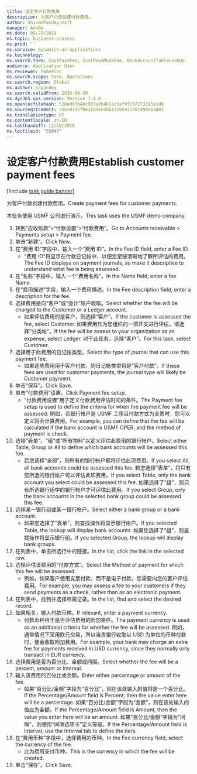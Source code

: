 ```yaml
---
title: 设定客户付款费用
description: 为客户付款创建付款费用。
author: ShivamPandey-msft
manager: AnnBe
ms.date: 08/29/2018
ms.topic: business-process
ms.prod: ''
ms.service: dynamics-ax-applications
ms.technology: ''
ms.search.form: CustPaymFee, CustPaymModeFee, BankAccountTableLookUp
audience: Application User
ms.reviewer: twheeloc
ms.search.scope: Core, Operations
ms.search.region: Global
ms.author: shpandey
ms.search.validFrom: 2016-06-30
ms.dyn365.ops.version: Version 7.0.0
ms.openlocfilehash: 528e083b40c983a8b461ac3af9f297273315e1d0
ms.sourcegitcommit: 73e10192fb6318dee5bb1129591120199de6a487
ms.translationtype: HT
ms.contentlocale: zh-CN
ms.lasthandoff: 12/20/2018
ms.locfileid: "55947"
---
```

# <a name="establish-customer-payment-fees"></a><span data-ttu-id="5e8c5-103">设定客户付款费用</span><span class="sxs-lookup"><span data-stu-id="5e8c5-103">Establish customer payment fees</span></span>

[!include [task guide banner](../../includes/task-guide-banner.md)]

<span data-ttu-id="5e8c5-104">为客户付款创建付款费用。</span><span class="sxs-lookup"><span data-stu-id="5e8c5-104">Create payment fees for customer payments.</span></span>

<span data-ttu-id="5e8c5-105">本任务使用 USMF 公司进行演示。</span><span class="sxs-lookup"><span data-stu-id="5e8c5-105">This task uses the USMF demo company.</span></span>

1. <span data-ttu-id="5e8c5-106">转到“应收账款”>“付款设置”>“付款费用”。</span><span class="sxs-lookup"><span data-stu-id="5e8c5-106">Go to Accounts receivable > Payments setup > Payment fee.</span></span>
2. <span data-ttu-id="5e8c5-107">单击“新建”。</span><span class="sxs-lookup"><span data-stu-id="5e8c5-107">Click New.</span></span>
3. <span data-ttu-id="5e8c5-108">在“费用 ID”字段中，输入一个“费用 ID”。</span><span class="sxs-lookup"><span data-stu-id="5e8c5-108">In the Fee ID field, enter a Fee ID.</span></span>
    * <span data-ttu-id="5e8c5-109">“费用 ID”将显示在付款日记帐中，以便您足够清晰地了解所评估的费用。</span><span class="sxs-lookup"><span data-stu-id="5e8c5-109">The Fee ID displays on payment journals, so make it descriptive to understand what fee is being assessed.</span></span>  
4. <span data-ttu-id="5e8c5-110">在“名称”字段中，输入一个“费用名称”。</span><span class="sxs-lookup"><span data-stu-id="5e8c5-110">In the Name field, enter a fee Name.</span></span>
5. <span data-ttu-id="5e8c5-111">在“费用描述”字段，输入一个费用描述。</span><span class="sxs-lookup"><span data-stu-id="5e8c5-111">In the Fee description field, enter a description for the fee.</span></span>
6. <span data-ttu-id="5e8c5-112">选择费用是向“客户”或“会计”帐户收取。</span><span class="sxs-lookup"><span data-stu-id="5e8c5-112">Select whether the fee will be charged to the Customer or a Ledger account.</span></span>
    * <span data-ttu-id="5e8c5-113">如果评估费用的是客户，则选择“客户”。</span><span class="sxs-lookup"><span data-stu-id="5e8c5-113">If the customer is assessed the fee, select Customer.</span></span> <span data-ttu-id="5e8c5-114">如果费用作为您组织的一项开支进行评估，请选择“分类帐”。</span><span class="sxs-lookup"><span data-stu-id="5e8c5-114">If the fee will be assess to your organization as an expense, select Ledger.</span></span> <span data-ttu-id="5e8c5-115">对于此任务，选择“客户”。</span><span class="sxs-lookup"><span data-stu-id="5e8c5-115">For this task, select Customer.</span></span>  
7. <span data-ttu-id="5e8c5-116">选择用于此费用的日记帐类型。</span><span class="sxs-lookup"><span data-stu-id="5e8c5-116">Select the type of  journal that can use this payment fee.</span></span>
    * <span data-ttu-id="5e8c5-117">如果这些费用用于客户付款，则日记帐类型将是“客户付款”。</span><span class="sxs-lookup"><span data-stu-id="5e8c5-117">If these fees are used for customer payments, the journal type will likely be Customer payment.</span></span>  
8. <span data-ttu-id="5e8c5-118">单击“保存”。</span><span class="sxs-lookup"><span data-stu-id="5e8c5-118">Click Save.</span></span>
9. <span data-ttu-id="5e8c5-119">单击“付款费用”设置。</span><span class="sxs-lookup"><span data-stu-id="5e8c5-119">Click Payment fee setup.</span></span>
    * <span data-ttu-id="5e8c5-120">“付款费用设置”用于定义付款费用评估时间的条件。</span><span class="sxs-lookup"><span data-stu-id="5e8c5-120">The Payment fee setup is used to define the criteria for when the payment fee will be assessed.</span></span>  <span data-ttu-id="5e8c5-121">例如，若银行帐户是 USMF 工序且付款方式为支票时，您可以定义将会计算费用。</span><span class="sxs-lookup"><span data-stu-id="5e8c5-121">For example, you can define that the fee will be calculated if the bank account is USMF OPER, and the method of payment is check.</span></span>  
10. <span data-ttu-id="5e8c5-122">选择“表单”、“组”或“所有物料”以定义评估此费用的银行帐户。</span><span class="sxs-lookup"><span data-stu-id="5e8c5-122">Select either Table, Group or All to define which bank accounts will be assessed this fee.</span></span>
    * <span data-ttu-id="5e8c5-123">若您选择“全部”，则所有的银行帐户都将评估此项费用。</span><span class="sxs-lookup"><span data-stu-id="5e8c5-123">If you select All, all bank accounts could be assessed this fee.</span></span>  <span data-ttu-id="5e8c5-124">若您选择“表单”，将只有您所选的银行帐户可以评估此项费用。</span><span class="sxs-lookup"><span data-stu-id="5e8c5-124">If you select Table, only the bank account you select could be assessed this fee.</span></span> <span data-ttu-id="5e8c5-125">如果选择了“组”，则只有所选银行组中的银行帐户才可评估此费用。</span><span class="sxs-lookup"><span data-stu-id="5e8c5-125">If you select Group, only the bank accounts in the selected bank group could be assessed this fee.</span></span>  
11. <span data-ttu-id="5e8c5-126">选择某一银行组或某一银行帐户。</span><span class="sxs-lookup"><span data-stu-id="5e8c5-126">Select either a bank group or a bank account.</span></span>
    * <span data-ttu-id="5e8c5-127">如果您选择了“表单”，则查找操作将显示银行帐户。</span><span class="sxs-lookup"><span data-stu-id="5e8c5-127">If you selected Table, the lookup will display bank accounts.</span></span> <span data-ttu-id="5e8c5-128">如果您选择了“组”，则查找操作将显示银行组。</span><span class="sxs-lookup"><span data-stu-id="5e8c5-128">If you selected Group, the lookup will display bank groups.</span></span>  
12. <span data-ttu-id="5e8c5-129">在列表中，单击所选行中的链接。</span><span class="sxs-lookup"><span data-stu-id="5e8c5-129">In the list, click the link in the selected row.</span></span>
13. <span data-ttu-id="5e8c5-130">选择评估该费用的“付款方式”。</span><span class="sxs-lookup"><span data-stu-id="5e8c5-130">Select the Method of payment for which this fee will be assessed.</span></span>
    * <span data-ttu-id="5e8c5-131">例如，如果客户使用支票付款，而不是电子付款，您需要向您的客户评估费用。</span><span class="sxs-lookup"><span data-stu-id="5e8c5-131">For example, you may assess a fee to your customers if they send payments as a check, rather than as an electronic payment.</span></span>  
14. <span data-ttu-id="5e8c5-132">在列表中，找到并选择所需记录。</span><span class="sxs-lookup"><span data-stu-id="5e8c5-132">In the list, find and select the desired record.</span></span>
15. <span data-ttu-id="5e8c5-133">如果相关，输入付款币种。</span><span class="sxs-lookup"><span data-stu-id="5e8c5-133">If relevant, enter a payment currency.</span></span>
    * <span data-ttu-id="5e8c5-134">付款币种用于是否评估费用的附加条件。</span><span class="sxs-lookup"><span data-stu-id="5e8c5-134">The payment currency is used as an additional criteria for whether the fee will be assessed.</span></span>  <span data-ttu-id="5e8c5-135">例如，通常情况下采用欧元交易，所以当贵银行收取以 USD 为单位的币种付款时，便会收取附加费用。</span><span class="sxs-lookup"><span data-stu-id="5e8c5-135">For example, your bank may charge an extra fee for payments received in USD currency, since they normally only transact in EUR currency.</span></span>  
16. <span data-ttu-id="5e8c5-136">选择费用是否为百分比、金额或间隔。</span><span class="sxs-lookup"><span data-stu-id="5e8c5-136">Select whether the fee will be a percent, amount or interval.</span></span>
17. <span data-ttu-id="5e8c5-137">输入该费用的百分比或金额。</span><span class="sxs-lookup"><span data-stu-id="5e8c5-137">Enter either percentage or amount of the fee.</span></span>
    * <span data-ttu-id="5e8c5-138">如果“百分比/金额”字段为“百分比”，则在该处输入的值将是一个百分比。</span><span class="sxs-lookup"><span data-stu-id="5e8c5-138">If the Percentage/Amount field is Percent, then the value enter here will be a percentage.</span></span> <span data-ttu-id="5e8c5-139">如果“百分比/金额”字段为“金额”，则在该处输入的值应为金额。</span><span class="sxs-lookup"><span data-stu-id="5e8c5-139">If the Percentage/Amount field is Amount, then the value you enter here will be an amount.</span></span> <span data-ttu-id="5e8c5-140">如果“百分比/金额”字段为“间隔”，则使用“间隔选项卡”定义等级。</span><span class="sxs-lookup"><span data-stu-id="5e8c5-140">If the Percentage/Amount field is Interval, use the Interval tab to define the tiers.</span></span>  
18. <span data-ttu-id="5e8c5-141">在“费用币种”字段中，选择费用的币种。</span><span class="sxs-lookup"><span data-stu-id="5e8c5-141">In the Fee currency field, select the currency of the fee.</span></span>
    * <span data-ttu-id="5e8c5-142">此为费用支付币种。</span><span class="sxs-lookup"><span data-stu-id="5e8c5-142">This is the currency in which the fee will be created.</span></span>  
19. <span data-ttu-id="5e8c5-143">单击“保存”。</span><span class="sxs-lookup"><span data-stu-id="5e8c5-143">Click Save.</span></span>

